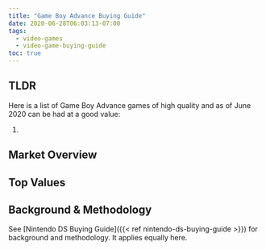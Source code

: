 ```yaml
---
title: "Game Boy Advance Buying Guide"
date: 2020-06-28T06:03:13-07:00
tags:
  - video-games
  - video-game-buying-guide
toc: true
---
```


## TLDR

Here is a list of Game Boy Advance games of high quality and as of June 2020 can be had at a good value:

1.

## Market Overview

## Top Values

## Background & Methodology

See [Nintendo DS Buying Guide]({{< ref nintendo-ds-buying-guide >}}) for background and methodology. It applies equally here.
